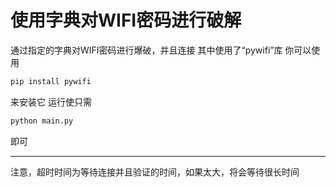 # 使用字典对WIFI密码进行破解
通过指定的字典对WIFI密码进行爆破，并且连接
其中使用了“pywifi”库
你可以使用 
```bash
pip install pywifi
```
来安装它
运行使只需
```bash
python main.py
```
即可
___
注意，超时时间为等待连接并且验证的时间，如果太大，将会等待很长时间

